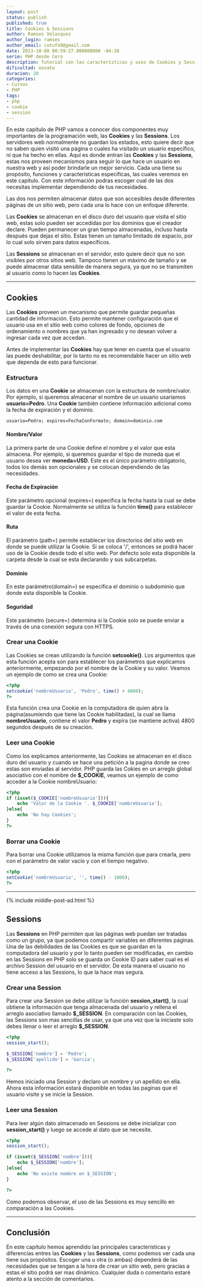 ```yaml
---
layout: post
status: publish
published: true
title: Cookies & Sessions
author: Ramses Velasquez
author_login: ramses
author_email: cotufa9@gmail.com
date: 2013-10-08 00:59:27.000000000 -04:30
serie: PHP desde Cero
description: Tutorial con las características y usos de Cookies y Sessions en PHP.
dificultad: novato
duracion: 20
categories:
- Cursos
- PHP
tags:
- php
- cookie
- session
---
```

<p>En este capítulo de PHP vamos a conocer dos componentes muy importantes de la programación web, las <strong>Cookies</strong> y las <strong>Sessions</strong>. Los servidores web normalmente no guardan los estados, esto quiere decir que no saben quien visitó una página o cuales ha visitado un usuario especifico, ni que ha hecho en ellas. Aquí es donde entran las <strong>Cookies</strong> y las <strong>Sessions</strong>, estas nos proveen mecanismos para seguir lo que hace un usuario en nuestra web y así poder brindarle un mejor servicio. Cada una tiene su propósito, funciones y características específicas, las cuales veremos en este capítulo. Con este información podras escoger cual de las dos necesitas implementar dependiendo de tus necesidades.</p>

<p>Las dos nos permiten almacenar datos que son accesibles desde diferentes páginas de un sitio web, pero cada una lo hace con un enfoque diferente.</p>

<p>Las <strong>Cookies</strong> se almacenan en el disco duro del usuario que visita el sitio web, estas solo pueden ser accedidas por los dominios que el creador declare. Pueden permanecer un gran tiempo almacenadas, incluso hasta después que dejas el sitio. Estas tienen un tamaño limitado de espacio, por lo cual solo sirven para datos específicos.</p>

<p>Las <strong>Sessions</strong> se almacenan en el servidor, esto quiere decir que no son visibles por otros sitios web. Tampoco tienen un máximo de tamaño y se puede almacenar data sensible de manera segura, ya que no se transmiten al usuario como lo hacen las <strong>Cookies</strong>.</p>

<hr />

<h2>Cookies</h2>

<p>Las <strong>Cookies</strong> proveen un mecanismo que permite guardar pequeñas cantidad de información. Esto permite mantener configuración que el usuario usa en el sitio web como colores de fondo, opciones de ordenamiento o nombres que ya han ingresado y no desean volver a ingresar cada vez que accedan.</p>

<p>Antes de implementar las <strong>Cookies</strong> hay que tener en cuenta que el usuario las puede deshabilitar, por lo tanto no es recomendable hacer un sitio web que dependa de esto para funcionar.</p>

<h3>Estructura</h3>

<p>Los datos en una <strong>Cookie</strong> se almacenan con la estructura de nombre/valor. Por ejemplo, si queremos almacenar el nombre de un usuario usaríamos <strong>usuario=Pedro</strong>. Una <strong>Cookie</strong> también contiene información adicional como la fecha de expiración y el dominio.</p>

```
usuario=Pedro; expires=FechaConFormato; domain=dominio.com

```


<h4>Nombre/Valor</h4>

<p>La primera parte de una Cookie define el nombre y el valor que esta almacena. Por ejemplo, si queremos guardar el tipo de moneda que el usuario desea ver <strong>moneda=USD</strong>. Este es el único parámetro obligatorio, todos los demás son opcionales y se colocan dependiendo de las necesidades.</p>

<h4>Fecha de Expiración</h4>

<p>Este parámetro opcional (expires=) especifica la fecha hasta la cual se debe guardar la Cookie. Normalmente se utiliza la función <strong>time()</strong> para establecer el valor de esta fecha.</p>

<h4>Ruta</h4>

<p>El parámetro (path=) permite establecer los directorios del sitio web en donde se puede utilizar la Cookie. Si se coloca '/', entonces se podrá hacer uso de la Cookie desde todo el sitio web. Por defecto solo esta disponible la carpeta desde la cual se esta declarando y sus subcarpetas.</p>

<h4>Dominio</h4>

<p>En este parámetro(domain=) se especifica el dominio o subdominio que donde esta disponible la Cookie.</p>

<h4>Seguridad</h4>

<p>Este parámetro (secure=) determina si la Cookie solo se puede enviar a través de una conexión segura con HTTPS.</p>

<h3>Crear una Cookie</h3>

<p>Las Cookies se crean utilizando la función <strong>setcookie()</strong>. Los argumentos que esta función acepta son para establecer los parámetros que explicamos anteriormente, empezando por el nombre de la Cookie y su valor. Veamos un ejemplo de como se crea una Cookie:</p>

```php
<?php
setcookie('nombreUsuario', 'Pedro', time() + 4800);
?>
```

<p>Esta función crea una Cookie en la computadora de quien abra la página(asumiendo que tiene las Cookie habilitadas), la cual se llama <strong>nombreUsuario</strong>, contiene el valor <strong>Pedro</strong> y expira (se mantiene activa) 4800 segundos después de su creación.</p>

<h3>Leer una Cookie</h3>

<p>Como los explicamos anteriormente, las Cookies se almacenan en el disco duro del usuario y cuando se hace una petición a la pagina donde se creo estas son enviadas al servidor. PHP guarda las Cokies en un arreglo global asociativo con el nombre de <strong>$_COOKIE</strong>, veamos un ejemplo de como acceder a la Cookie nombreUsuario:</p>

```php
<?php
if (isset($_COOKIE['nombreUsuario'])){
    echo 'Valor de la Cookie '. $_COOKIE['nombreUsuario'];
}else{
    echo 'No hay Cookies';
}
?>
```

<h3>Borrar una Cookie</h3>

<p>Para borrar una Cookie utilizamos la misma función que para crearla, pero con el parámetro de valor vacío y con el tiempo negativo.</p>

```php
<?php
setCookie('nombreUsuario', '', time() - 1000);
?>
```

<hr />

{% include middle-post-ad.html %}

<h2>Sessions</h2>

<p>Las <strong>Sessions</strong> en PHP permiten que las páginas web puedan ser tratadas como un grupo, ya que podemos compartir variables en diferentes páginas. Una de las debilidades de las Cookies es que se guardan en la computadora del usuario y por lo tanto pueden ser modificadas, en cambio en las Sessions en PHP solo se guarda un Cookie ID para saber cual es el archivo Session del usuario en el servidor. De esta manera el usuario no tiene acceso a las Sessions, lo que la hace mas segura.</p>

<h3>Crear una Session</h3>

<p>Para crear una Session se debe utilizar la función <strong>session_start()</strong>, la cual obtiene la información que tenga almacenada del usuario y rellena el arreglo asociativo llamado <strong>$_SESSION</strong>. En comparación con las Cookies, las Sessions son mas sencillas de usar, ya que una vez que la iniciaste solo debes llenar o leer el arreglo <strong>$_SESSION</strong>.</p>

```php
<?php
session_start();

$_SESSION['nombre'] = 'Pedro';
$_SESSION['apellido'] = 'Garcia';

?>
```


<p>Hemos iniciado una Session y declaro un nombre y un apellido en ella. Ahora esta información estará disponible en todas las paginas que el usuario visite y se inicie la Session.</p>

<h3>Leer una Session</h3>

<p>Para leer algún dato almacenado en Sessions se debe inicializar con <strong>session_start()</strong> y luego se accede al dato que se necesite.</p>

```php
<?php
session_start();

if (isset($_SESSION['nombre'])){
    echo $_SESSION['nombre'];
}else{
    echo 'No existe nombre en $_SESSION';
}

?>
```

<p>Como podemos observar, el uso de las Sessions es muy sencillo en comparación a las Cookies.</p>

<hr />

<h2>Conclusión</h2>

<p>En este capítulo hemos aprendido las principales características y diferencias entres las <strong>Cookies</strong> y las <strong>Sessions</strong>, como podemos ver cada una tiene sus propósitos. Escoger una u otra (o ambas) dependerá de las necesidades que se tengan a la hora de crear un sitio web, pero gracias a estas el sitio podrá ser mas dinámico. Cualquier duda o comentario estaré atento a la sección de comentarios.</p>
